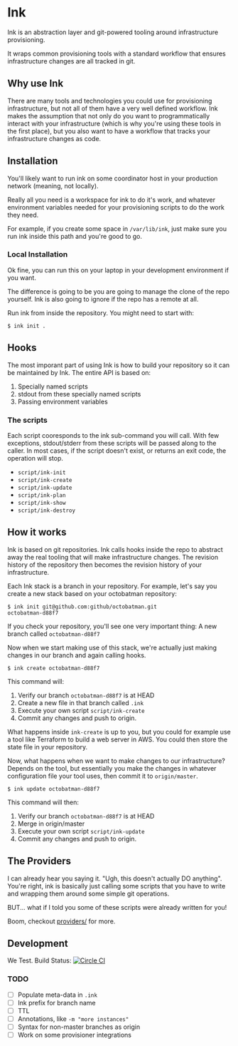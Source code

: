 # Ink

Ink is an abstraction layer and git-powered tooling around infrastructure provisioning.

It wraps common provisioning tools with a standard workflow that ensures
infrastructure changes are all tracked in git.

## Why use Ink

There are many tools and technologies you could use for provisioning
infrastructure, but not all of them have a very well defined workflow. Ink
makes the assumption that not only do you want to programmatically interact
with your infrastructure (which is why you're using these tools in the first
place), but you also want to have a workflow that tracks your infrastructure
changes as code.

## Installation

You'll likely want to run ink on some coordinator host in your production
network (meaning, not locally).

Really all you need is a workspace for ink to do it's work, and whatever
environment variables needed for your provisioning scripts to do the work they
need.

For example, if you create some space in `/var/lib/ink`, just make sure you run
ink inside this path and you're good to go.

### Local Installation

Ok fine, you can run this on your laptop in your development environment if you want.

The difference is going to be you are going to manage the clone of the repo
yourself. Ink is also going to ignore if the repo has a remote at all.

Run ink from inside the repository. You might need to start with:

    $ ink init .

## Hooks

The most imporant part of using Ink is how to build your repository so it can
be maintained by Ink. The entire API is based on:

  1. Specially named scripts
  2. stdout from these specially named scripts
  3. Passing environment variables

### The scripts

Each script cooresponds to the ink sub-command you will call. With few
exceptions, stdout/stderr from these scripts will be passed along to the
caller. In most cases, if the script doesn't exist, or returns an exit code,
the operation will stop.

  * `script/ink-init`
  * `script/ink-create`
  * `script/ink-update`
  * `script/ink-plan`
  * `script/ink-show`
  * `script/ink-destroy`


## How it works

Ink is based on git repositories. Ink calls hooks inside the repo to abstract
away the real tooling that will make infrastructure changes. The revision
history of the repository then becomes the revision history of your
infrastructure.

Each Ink stack is a branch in your repository. For example, let's say you
create a new stack based on your octobatman repository:

    $ ink init git@github.com:github/octobatman.git
    octobatman-d88f7

If you check your repository, you'll see one very important thing: A new branch
called `octobatman-d88f7`

Now when we start making use of this stack, we're actually just making changes
in our branch and again calling hooks.

    $ ink create octobatman-d88f7

This command will:

  1. Verify our branch `octobatman-d88f7` is at HEAD
  2. Create a new file in that branch called `.ink`
  3. Execute your own script `script/ink-create`
  4. Commit any changes and push to origin.

What happens inside `ink-create` is up to you, but you could for example use a
tool like Terraform to build a web server in AWS. You could then store the
state file in your repository.

Now, what happens when we want to make changes to our infrastructure? Depends
on the tool, but essentially you make the changes in whatever configuration
file your tool uses, then commit it to `origin/master`.

    $ ink update octobatman-d88f7

This command will then:

  1. Verify our branch `octobatman-d88f7` is at HEAD
  2. Merge in origin/master
  3. Execute your own script `script/ink-update`
  4. Commit any changes and push to origin.

## The Providers

I can already hear you saying it. "Ugh, this doesn't actually DO anything".
You're right, ink is basically just calling some scripts that you have to write
and wrapping them around some simple git operations.

BUT... what if I told you some of these scripts were already written for you!

Boom, checkout [providers/](providers/) for more.

## Development

We Test.
Build Status: [![Circle CI](https://circleci.com/gh/rhettg/ink.svg?style=svg)](https://circleci.com/gh/rhettg/ink)

### TODO

  - [ ] Populate meta-data in `.ink`
  - [ ] Ink prefix for branch name
  - [ ] TTL
  - [ ] Annotations, like `-m "more instances"`
  - [ ] Syntax for non-master branches as origin
  - [ ] Work on some provisioner integrations
